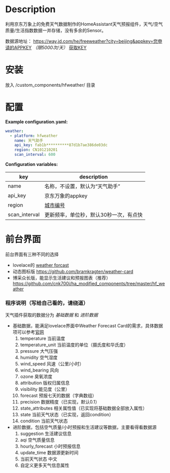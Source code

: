 # Description
利用京东万象上的免费天气数据制作的HomeAssistant天气预报组件，天气/空气质量/生活指数数据一并存储，没有多余的Sensor。

数据源地址： https://way.jd.com/he/freeweather?city=beijing&appkey=您申请的APPKEY *（限5000次/天）* [获取KEY](https://uc.jdcloud.com/login?returnUrl=https%3A%2F%2Fwx.jdcloud.com%2Fmarket%2Fapi%2F10610)

# 安装
放入 <config directory>/custom_components/hfweather/ 目录

# 配置
**Example configuration.yaml:**
```yaml
weather:
  - platform: hfweather
    name: 天气助手
    api_key: fab1b**********87d1b7ae386de03dc
    region: CN101210201
    scan_interval: 600
```

**Configuration variables:**

|  key   | description  |
|  ----  | ----  |
| name  | 名称，不设置，默认为“天气助手” |
| api_key  | 京东万象的appkey |
| region  | [城市编号](https://where.heweather.com/index.html) |
| scan_interval  | 更新频率，单位秒，默认30秒一次，有点快 |

# 前台界面
前台界面有三种不同的选择
- lovelace的 [weather forcast](https://www.home-assistant.io/lovelace/weather-forecast/)
- 动态图标版 https://github.com/bramkragten/weather-card
- 博采众长版，能显示生活建议和预报图表（推荐） https://github.com/cnk700i/ha_modified_components/tree/master/hf_weather
    
### 程序说明（写给自己看的，请绕道）
天气插件获取的数据分为 *基础数据* 和 *进阶数据* 
* 基础数据，能满足lovelace界面中Weather Forecast Card的需求，具体数据项可以参考[官网](https://github.com/home-assistant/home-assistant/blob/dev/homeassistant/components/weather/__init__.py)
    1) temperature 当前温度
    2) temperature_unit 当前温度的单位（摄氏度和华氏度）
    3) pressure 大气压强
    4) humidity 空气湿度
    5) wind_speed 风速（公里/小时）
    6) wind_bearing 风向
    7) ozone 臭氧浓度
    8) attribution 版权归属信息
    9) visibility 能见度（公里）
    10) forecast 预报七天的数据（字典数组）
    11) precision 数据精度（已实现，默认0.1）
    12) state_attributes 相关属性值（已实现将基础数据全部放入属性）
    13) state 当前天气状态（已实现，返回condition）
    14) condition 当前天气状态
* 进阶数据，包括空气质量/小时预报和生活建议等数据，主要看得看数据源     
    1) suggestion 生活建议信息
    2) aqi 空气质量信息
    3) hourly_forecast 小时预报信息
    4) update_time 数据源更新时间
    5) 当前天气状态 中文
    6) 自定义更多天气信息属性